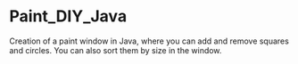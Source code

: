 # Paint_DIY_Java
Creation of a paint window in Java, where you can add and remove squares and circles. You can also sort them by size in the window.
